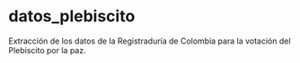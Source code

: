 # datos_plebiscito
Extracción de los datos de la Registraduría de Colombia para la votación del Plebiscito por la paz.
